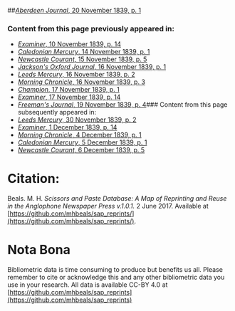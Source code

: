 ##[*Aberdeen Journal*, 20 November 1839, p. 1](https://mhbeals.github.io/sap_html/Aberdeen-Journal/Aberdeen-Journal-20-November-1839-p-1)

### Content from this page previously appeared in:
+ [*Examiner*, 10 November 1839, p. 14](https://mhbeals.github.io/sap_html/Examiner/Examiner-10-November-1839-p-14)
+ [*Caledonian Mercury*, 14 November 1839, p. 1](https://mhbeals.github.io/sap_html/Caledonian-Mercury/Caledonian-Mercury-14-November-1839-p-1)
+ [*Newcastle Courant*, 15 November 1839, p. 5](https://mhbeals.github.io/sap_html/Newcastle-Courant/Newcastle-Courant-15-November-1839-p-5)
+ [*Jackson's Oxford Journal*, 16 November 1839, p. 1](https://mhbeals.github.io/sap_html/Jackson's-Oxford-Journal/Jackson's-Oxford-Journal-16-November-1839-p-1)
+ [*Leeds Mercury*, 16 November 1839, p. 2](https://mhbeals.github.io/sap_html/Leeds-Mercury/Leeds-Mercury-16-November-1839-p-2)
+ [*Morning Chronicle*, 16 November 1839, p. 3](https://mhbeals.github.io/sap_html/Morning-Chronicle/Morning-Chronicle-16-November-1839-p-3)
+ [*Champion*, 17 November 1839, p. 1](https://mhbeals.github.io/sap_html/Champion/Champion-17-November-1839-p-1)
+ [*Examiner*, 17 November 1839, p. 14](https://mhbeals.github.io/sap_html/Examiner/Examiner-17-November-1839-p-14)
+ [*Freeman's Journal*, 19 November 1839, p. 4](https://mhbeals.github.io/sap_html/Freeman's-Journal/Freeman's-Journal-19-November-1839-p-4)### Content from this page subsequently appeared in:
+ [*Leeds Mercury*, 30 November 1839, p. 2](https://mhbeals.github.io/sap_html/Leeds-Mercury/Leeds-Mercury-30-November-1839-p-2)
+ [*Examiner*, 1 December 1839, p. 14](https://mhbeals.github.io/sap_html/Examiner/Examiner-1-December-1839-p-14)
+ [*Morning Chronicle*, 4 December 1839, p. 1](https://mhbeals.github.io/sap_html/Morning-Chronicle/Morning-Chronicle-4-December-1839-p-1)
+ [*Caledonian Mercury*, 5 December 1839, p. 1](https://mhbeals.github.io/sap_html/Caledonian-Mercury/Caledonian-Mercury-5-December-1839-p-1)
+ [*Newcastle Courant*, 6 December 1839, p. 5](https://mhbeals.github.io/sap_html/Newcastle-Courant/Newcastle-Courant-6-December-1839-p-5)
                    
# Citation: 

Beals. M. H. *Scissors and Paste Database: A Map of Reprinting and Reuse in the Anglophone Newspaper Press v.1.0.1.* 2 June 2017. Available at [https://github.com/mhbeals/sap_reprints/](https://github.com/mhbeals/sap_reprints/). 
                    
# Nota Bona

Bibliometric data is time consuming to produce but benefits us all. Please remember to cite or acknowledge this and any other bibliometric data you use in your research. All data is available CC-BY 4.0 at [https://github.com/mhbeals/sap_reprints](https://github.com/mhbeals/sap_reprints)